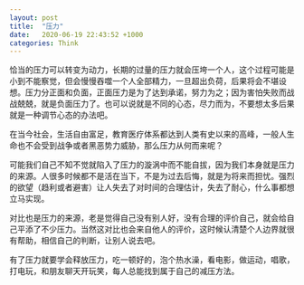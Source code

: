 ```yaml
---
layout: post
title:  "压力"
date:   2020-06-19 22:43:52 +1000
categories: Think 
---
```

恰当的压力可以转变为动力，长期的过量的压力就会压垮一个人，这个过程可能是小到不能察觉，但会慢慢吞噬一个人全部精力，一旦超出负荷，后果将会不堪设想。压力分正面和负面，正面压力是为了达到承诺，努力为之；因为害怕失败而战战兢兢，就是负面压力了。也可以说就是不同的心态，尽力而为，不要想太多后果就是一种调节心态的办法吧。

在当今社会，生活自由富足，教育医疗体系都达到人类有史以来的高峰，一般人生命也不会受到战争或者黑恶势力威胁，那么压力从何而来呢？

可能我们自己不知不觉就陷入了压力的漩涡中而不能自拔，因为我们本身就是压力的来源。人很多时候都不是活在当下，不是为过去后悔，就是为将来而担忧。强烈的欲望（趋利或者避害）让人失去了对时间的合理估计，失去了耐心，什么事都想立马实现。

对比也是压力的来源，老是觉得自己没有别人好，没有合理的评价自己，就会给自己平添了不少压力。当然这对比也会来自他人的评价，这时候认清楚个人边界就很有帮助，相信自己的判断，让别人说去吧。

有了压力就要学会释放压力，吃一顿好的，泡个热水澡，看电影，做运动，唱歌，打电玩，和朋友聊天开玩笑，每人总能找到属于自己的减压方法。